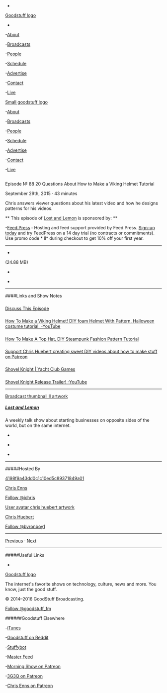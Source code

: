 

-
[Goodstuff logo](http://www.goodstuff.fm/)[](/assets/goodstuff_logo-17c1fe6f378352de5d7345f76152130b.svg)

-


-[About](/about)

-[Broadcasts](/broadcasts)

-[People](/people)

-[Schedule](/schedule)

-[Advertise](/advertise)

-[Contact](/contact)

-[Live](/live)


[Small goodstuff logo](http://www.goodstuff.fm/)[](/assets/small_goodstuff_logo-bf032e72b9ec41494f4d90905f1ad619.svg)


-[About](/about)

-[Broadcasts](/broadcasts)

-[People](/people)

-[Schedule](/schedule)

-[Advertise](/advertise)

-[Contact](/contact)

-[Live](/live)


##
Episode № 88
20 Questions About How to Make a Viking Helmet Tutorial


September 29th, 2015
&middot;
43
minutes


Chris answers viewer questions about his latest video and how he designs patterns for his videos.


**
This episode of
[Lost and Lemon](/ll)
is sponsored by:
**


-[Feed.Press](http://feed.press/ll) ‐ Hosting and feed support provided by Feed.Press.  [Sign-up today](http://feed.press/ll) and try FeedPress on a 14 day trial (no contracts or commitments). Use promo code * ll* during checkout to get 10% off your first year.


------------------------------


-
[](http://podcasts-1.feedpress.co/10591/ll-88.mp3)(24.88 MB)

-
[](http://twitter.com/intent/tweet?text=Lost%20and%20Lemon%20%E2%84%96%2088%20on%20@goodstuff_fm%20-%20http://goodstuff.fm/ll/88)

-
[](http://www.facebook.com/sharer/sharer.php?u=http://goodstuff.fm/ll/88)


------------------------------


####Links and Show Notes

#####
[Discuss This Episode](https://www.reddit.com/r/Goodstuff_fm/comments/3mx07n/lost_and_lemon_88_20_questions_about_how_to_make/)


#####
[How To Make a Viking Helmet! DIY foam Helmet With Pattern. Halloween costume tutorial. -YouTube](https://www.youtube.com/watch?v=mQcpRjfYEvE)


#####
[How To Make A Top Hat, DIY Steampunk Fashion Pattern Tutorial](https://www.youtube.com/watch?v=3WclYUYe6k4)


#####
[Support Chris Huebert creating sweet DIY videos about how to make stuff on Patreon](https://www.patreon.com/LostWax?ty=h)


#####
[Shovel Knight | Yacht Club Games](http://yachtclubgames.com/shovel-knight/)


#####
[Shovel Knight Release Trailer! -YouTube](https://www.youtube.com/watch?v=SgnD4WRzgjI)


------------------------------


[Broadcast thumbnail ll artwork](/ll)[](https://goodstuffs3.s3.amazonaws.com/uploads/broadcast/image/26/broadcast_thumbnail_ll_artwork.png)

##### [Lost and Lemon](/ll)


A weekly talk show about starting businesses on opposite sides of the world, but on the same internet.

-
[](https://itunes.apple.com/ca/podcast/lost-lemon-brothers-in-business/id467564174?mt=2)

-
[](http://feeds.goodstuff.fm/ll)

-
[](mailto:chris@goodstuff.fm?cc=sponsorship%40goodstuff.fm&subject=%5BGoodStuff%20FM%5D%20Sponsorship%20Inquiry%20for%20Lost%20and%20Lemon)


------------------------------


#####Hosted By


[4198f9a43dd0c1c10ed5c89371849a01](/people/chris-enns)[](http://gravatar.com/avatar/4198f9a43dd0c1c10ed5c89371849a01.png?s=300&r=pg)

[Chris Enns](/people/chris-enns)


[Follow @ichris](https://twitter.com/ichris)


[User avatar chris huebert artwork](/people/chris-huebert)[](https://goodstuffs3.s3.amazonaws.com/uploads/user/avatar/41/user_avatar_chris-huebert_artwork.png)

[Chris Huebert](/people/chris-huebert)


[Follow @byronboy1](https://twitter.com/byronboy1)


------------------------------


[Previous](/ll/87)
&middot;
[Next](/ll/89)


------------------------------


#####Useful Links

-
[](mailto:chris@goodstuff.fm?subject=%5BGoodstuff%20FM%5D%20Feedback%20for%20Lost%20and%20Lemon)


[Goodstuff logo](http://www.goodstuff.fm/)[](/assets/goodstuff_logo-17c1fe6f378352de5d7345f76152130b.svg)


The internet's favorite shows on technology, culture, news and more. You know, just the good stuff.


&copy; 2014&ndash;2016 GoodStuff Broadcasting.

[Follow @goodstuff_fm](https://twitter.com/goodstufffm)


######Goodstuff Elsewhere

-[iTunes](https://itunes.apple.com/us/artist/goodstuff-fm/id843385597?mt=2)

-[Goodstuff on Reddit](https://www.reddit.com/r/Goodstuff_fm/)

-[Stuffybot](http://stuffybot.goodstuff.fm)

-[Master Feed](/master/feed)

-[Morning Show on Patreon](https://www.patreon.com/morningshow)

-[3G3Q on Patreon](https://www.patreon.com/3g3q)

-[Chris Enns on Patreon](https://www.patreon.com/ichris)
